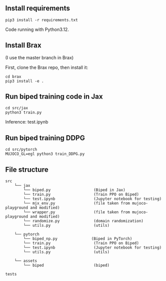 ## Install requirements

```
pip3 install -r requirements.txt
```

Code running with Python3.12.

## Install Brax
(I use the master branch in Brax)

First, clone the Brax repo, then install it:
```
cd brax
pip3 install -e .
```


## Run biped training code in Jax

```
cd src/jax
python3 train.py
```
Inference: test.ipynb

## Run biped training DDPG

```
cd src/pytorch
MUJOCO_GL=egl python3 train_DDPG.py
```

## File structure

```
src
    └── jax
        └── biped.py                   (Biped in Jax)
        └── train.py                   (Train PPO on Biped)
        └── test.ipynb                 (Jupyter notebook for testing)
        └── mjx_env.py                 (file taken from mujoco-playground and modified)
        └── wrapper.py                 (file taken from mujoco-playground and modified)
        └── randomize.py               (domain randomization)
        └── utils.py                   (utils)

    └── pytorch
        └── biped_np.py               (Biped in PyTorch)
        └── train.py                   (Train PPO on Biped)
        └── test.ipynb                 (Jupyter notebook for testing)
        └── utils.py                   (utils)
        
    └── assets
        └── biped                      (biped)

tests
```